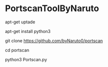 # PortscanToolByNaruto
apt-get uptade

apt-get install python3

git clone https://github.com/byNaruto0/portscan

cd portscan

python3 Portscan.py
